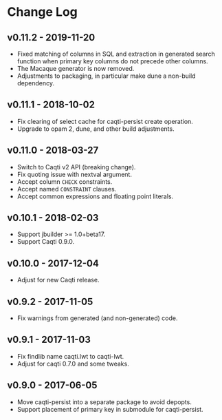 # Change Log

## v0.11.2 - 2019-11-20

- Fixed matching of columns in SQL and extraction in generated search
  function when primary key columns do not precede other columns.
- The Macaque generator is now removed.
- Adjustments to packaging, in particular make dune a non-build dependency.

## v0.11.1 - 2018-10-02

- Fix clearing of select cache for caqti-persist create operation.
- Upgrade to opam 2, dune, and other build adjustments.

## v0.11.0 - 2018-03-27

- Switch to Caqti v2 API (breaking change).
- Fix quoting issue with nextval argument.
- Accept column `CHECK` constraints.
- Accept named `CONSTRAINT` clauses.
- Accept common expressions and floating point literals.

## v0.10.1 - 2018-02-03

- Support jbuilder >= 1.0+beta17.
- Support Caqti 0.9.0.

## v0.10.0 - 2017-12-04

- Adjust for new Caqti release.

## v0.9.2 - 2017-11-05

- Fix warnings from generated (and non-generated) code.

## v0.9.1 - 2017-11-03

- Fix findlib name caqti.lwt to caqti-lwt.
- Adjust for caqti 0.7.0 and some tweaks.

## v0.9.0 - 2017-06-05

- Move caqti-persist into a separate package to avoid depopts.
- Support placement of primary key in submodule for caqti-persist.
